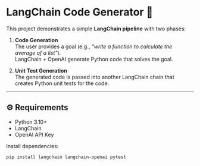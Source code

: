 # LangChain Code Generator 🧩

This project demonstrates a simple **LangChain pipeline** with two phases:

1. **Code Generation**  
   The user provides a goal (e.g., *"write a function to calculate the average of a list"*).  
   LangChain + OpenAI generate Python code that solves the goal.

2. **Unit Test Generation**  
   The generated code is passed into another LangChain chain that creates Python unit tests for the code.

---

## ⚙️ Requirements

- Python 3.10+
- LangChain
- OpenAI API Key

Install dependencies:
```bash
pip install langchain langchain-openai pytest
